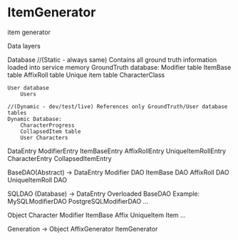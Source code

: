 # ItemGenerator
item generator

Data layers

Database
	//(Static - always same) Contains all ground truth information loaded into service memory
	GroundTruth database:
		Modifier table
		ItemBase table
		AffixRoll table 
		Unique item table
		<other supporting tables>
		CharacterClass
		
	User database
		Users		
		
	//(Dynamic - dev/test/live) References only GroundTruth/User database tables
	Dynamic Database:
		CharacterProgress
		CollapsedItem table
		User Characters
		
	
DataEntry
	ModifierEntry
	ItemBaseEntry
	AffixRollEntry
	UniqueItemRollEntry
	CharacterEntry
	CollapsedItemEntry
	
	
BaseDAO(Abstract) -> DataEntry
	Modifier DAO
	ItemBase DAO
	AffixRoll DAO
	UniqueItemRoll DAO
	<Other supporting table DAO>
	
SQLDAO (Database) -> DataEntry
	Overloaded BaseDAO
	Example: 
		MySQLModifierDAO
		PostgreSQLModifierDAO
	...
	


Object
	Character
	Modifier
	ItemBase
	<Types>
	Affix
	UniqueItem
	Item
	...
	
Generation -> Object
	AffixGenerator
	ItemGenerator

	

